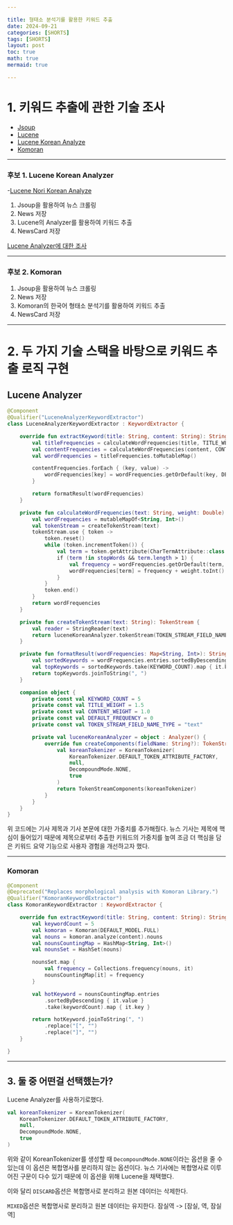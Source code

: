 ```yaml
---

title: 형태소 분석기를 활용한 키워드 추출
date: 2024-09-21
categories: [SHORTS]
tags: [SHORTS]
layout: post
toc: true
math: true
mermaid: true

---
```


# 1. 키워드 추출에 관한 기술 조사

- [Jsoup](https://jsoup.org/)
- [Lucene](https://mvnrepository.com/artifact/org.apache.lucene/lucene-core)
- [Lucene Korean Analyze](https://lucene.apache.org/core/7_4_0/analyzers-nori/org/apache/lucene/analysis/ko/KoreanAnalyzer.html)
- [Komoran](https://docs.komoran.kr/)

---

### 후보 1. Lucene Korean Analyzer

-[Lucene Nori Korean Analyze](https://m.blog.naver.com/websearch/221795964259)

1. Jsoup을 활용하여 뉴스 크롤링
2. News 저장
3. Lucene의 Analyzer를 활용하여 키워드 추출
4. NewsCard 저장

[Lucene Analyzer에 대한 조사](https://k-diger.github.io/posts/ApacheLucene/)

---

### 후보 2. Komoran

1. Jsoup을 활용하여 뉴스 크롤링
2. News 저장
3. Komoran의 한국어 형태소 분석기를 활용하여 키워드 추출
4. NewsCard 저장

---

# 2. 두 가지 기술 스택을 바탕으로 키워드 추출 로직 구현

## Lucene Analyzer

```kotlin
@Component
@Qualifier("LuceneAnalyzerKeywordExtractor")
class LuceneAnalyzerKeywordExtractor : KeywordExtractor {

    override fun extractKeyword(title: String, content: String): String {
        val titleFrequencies = calculateWordFrequencies(title, TITLE_WEIGHT)
        val contentFrequencies = calculateWordFrequencies(content, CONTENT_WEIGHT)
        val wordFrequencies = titleFrequencies.toMutableMap()

        contentFrequencies.forEach { (key, value) ->
            wordFrequencies[key] = wordFrequencies.getOrDefault(key, DEFAULT_FREQUENCY) + value
        }

        return formatResult(wordFrequencies)
    }

    private fun calculateWordFrequencies(text: String, weight: Double): Map<String, Int> {
        val wordFrequencies = mutableMapOf<String, Int>()
        val tokenStream = createTokenStream(text)
        tokenStream.use { token ->
            token.reset()
            while (token.incrementToken()) {
                val term = token.getAttribute(CharTermAttribute::class.java).toString()
                if (term !in stopWords && term.length > 1) {
                    val frequency = wordFrequencies.getOrDefault(term, DEFAULT_FREQUENCY)
                    wordFrequencies[term] = frequency + weight.toInt()
                }
            }
            token.end()
        }
        return wordFrequencies
    }

    private fun createTokenStream(text: String): TokenStream {
        val reader = StringReader(text)
        return luceneKoreanAnalyzer.tokenStream(TOKEN_STREAM_FIELD_NAME_TYPE, reader)
    }

    private fun formatResult(wordFrequencies: Map<String, Int>): String {
        val sortedKeywords = wordFrequencies.entries.sortedByDescending { it.value }
        val topKeywords = sortedKeywords.take(KEYWORD_COUNT).map { it.key }
        return topKeywords.joinToString(", ")
    }

    companion object {
        private const val KEYWORD_COUNT = 5
        private const val TITLE_WEIGHT = 1.5
        private const val CONTENT_WEIGHT = 1.0
        private const val DEFAULT_FREQUENCY = 0
        private const val TOKEN_STREAM_FIELD_NAME_TYPE = "text"

        private val luceneKoreanAnalyzer = object : Analyzer() {
            override fun createComponents(fieldName: String?): TokenStreamComponents {
                val koreanTokenizer = KoreanTokenizer(
                    KoreanTokenizer.DEFAULT_TOKEN_ATTRIBUTE_FACTORY,
                    null,
                    DecompoundMode.NONE,
                    true
                )
                return TokenStreamComponents(koreanTokenizer)
            }
        }
    }
}
```

위 코드에는 기사 제목과 기사 본문에 대한 가중치를 추가해줬다. 뉴스 기사는 제목에 핵심이 들어있기 때문에 제목으로부터 추출한 키워드의 가중치를 높여 조금 더 핵심을 담은 키워드 요약 기능으로 사용자 경험을 개선하고자 했다.

---

### Komoran

```kotlin
@Component
@Deprecated("Replaces morphological analysis with Komoran Library.")
@Qualifier("KomoranKeywordExtractor")
class KomoranKeywordExtractor : KeywordExtractor {

    override fun extractKeyword(title: String, content: String): String {
        val keywordCount = 5
        val komoran = Komoran(DEFAULT_MODEL.FULL)
        val nouns = komoran.analyze(content).nouns
        val nounsCountingMap = HashMap<String, Int>()
        val nounsSet = HashSet(nouns)

        nounsSet.map {
            val frequency = Collections.frequency(nouns, it)
            nounsCountingMap[it] = frequency
        }

        val hotKeyword = nounsCountingMap.entries
            .sortedByDescending { it.value }
            .take(keywordCount).map { it.key }

        return hotKeyword.joinToString(", ")
            .replace("[", "")
            .replace("]", "")
    }

}
```

---

## 3. 둘 중 어떤걸 선택했는가?

Lucene Analyzer를 사용하기로했다.

```kotlin
val koreanTokenizer = KoreanTokenizer(
    KoreanTokenizer.DEFAULT_TOKEN_ATTRIBUTE_FACTORY,
    null,
    DecompoundMode.NONE,
    true
)
```

위와 같이 KoreanTokenizer를 생성할 때 `DecompoundMode.NONE`이라는 옵션을 줄 수 있는데 이 옵션은 복합명사를 분리하지 않는 옵션이다. 뉴스 기사에는 복합명사로 이루어진 구문이 다수 있기 때문에 이 옵션을 위해 Lucene을 채택했다.

이와 달리 `DISCARD`옵션은 복합명사로 분리하고 원본 데이터는 삭제한다.

`MIXED`옵션은 복합명사로 분리하고 원본 데이터는 유지한다. 잠실역 -> [잠실, 역, 잠실역]
